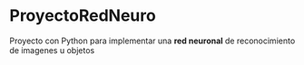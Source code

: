 # ProyectoRedNeuro

Proyecto con Python para implementar una **red neuronal** de reconocimiento de imagenes u objetos
